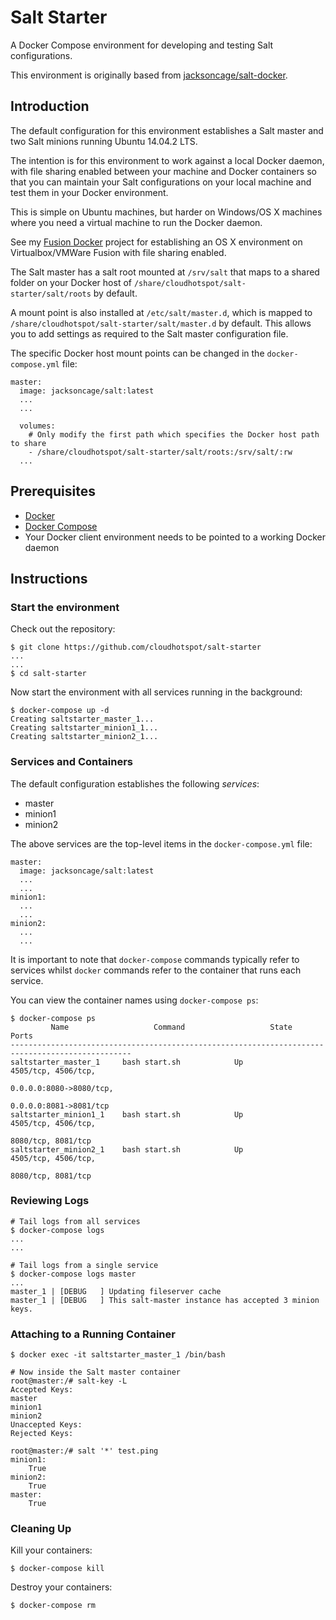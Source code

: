 # Salt Starter

A Docker Compose environment for developing and testing Salt configurations.

This environment is originally based from <a href="https://github.com/jacksoncage/salt-docker" _target="blank">jacksoncage/salt-docker</a>.

## Introduction

The default configuration for this environment establishes a Salt master and two Salt minions running Ubuntu 14.04.2 LTS.

The intention is for this environment to work against a local Docker daemon, with file sharing enabled between your machine and Docker containers so that you can maintain your Salt configurations on your local machine and test them in your Docker environment.  

This is simple on Ubuntu machines, but harder on Windows/OS X machines where you need a virtual machine to run the Docker daemon.

See my <a href="http://github.com/cloudhotspot/fusion-docker" target="_blank">Fusion Docker</a> project for establishing an OS X environment on Virtualbox/VMWare Fusion with file sharing enabled.

The Salt master has a salt root mounted at `/srv/salt` that maps to a shared folder on your Docker host of `/share/cloudhotspot/salt-starter/salt/roots` by default.  

A mount point is also installed at `/etc/salt/master.d`, which is mapped to `/share/cloudhotspot/salt-starter/salt/master.d` by default.  This allows you to add settings as required to the Salt master configuration file. 

The specific Docker host mount points can be changed in the `docker-compose.yml` file:

	master:
	  image: jacksoncage/salt:latest
	  ...
	  ...
	  
	  volumes:
	    # Only modify the first path which specifies the Docker host path to share
	    - /share/cloudhotspot/salt-starter/salt/roots:/srv/salt/:rw
	  ...


## Prerequisites

* <a href="https://docs.docker.com/installation/#installation" target="_blank">Docker</a>
* <a href="https://docs.docker.com/compose/" target="_blank">Docker Compose</a>
* Your Docker client environment needs to be pointed to a working Docker daemon

## Instructions

### Start the environment

Check out the repository:

	$ git clone https://github.com/cloudhotspot/salt-starter
	...
	...
	$ cd salt-starter

Now start the environment with all services running in the background:

	$ docker-compose up -d
	Creating saltstarter_master_1...
	Creating saltstarter_minion1_1...
	Creating saltstarter_minion2_1...
	
### Services and Containers

The default configuration establishes the following *services*:

* master
* minion1
* minion2

The above services are the top-level items in the `docker-compose.yml` file:

	master:
	  image: jacksoncage/salt:latest
	  ...
	  ...
	minion1:
	  ...
	  ...
	minion2:
	  ...
	  ...

It is important to note that `docker-compose` commands typically refer to services whilst `docker` commands refer to the container that runs each service.

You can view the container names using `docker-compose ps`:

	$ docker-compose ps
	         Name                   Command                   State                    Ports
	-------------------------------------------------------------------------------------------------
	saltstarter_master_1     bash start.sh            Up                       4505/tcp, 4506/tcp, 
	                                                                           0.0.0.0:8080->8080/tcp,
	                                                                           0.0.0.0:8081->8081/tcp
	saltstarter_minion1_1    bash start.sh            Up                       4505/tcp, 4506/tcp,
	                                                                           8080/tcp, 8081/tcp
	saltstarter_minion2_1    bash start.sh            Up                       4505/tcp, 4506/tcp,
	                                                                           8080/tcp, 8081/tcp
																			   
### Reviewing Logs

	# Tail logs from all services 
	$ docker-compose logs	
	...
	...
	
	# Tail logs from a single service
	$ docker-compose logs master
	...
	master_1 | [DEBUG   ] Updating fileserver cache
    master_1 | [DEBUG   ] This salt-master instance has accepted 3 minion keys.

### Attaching to a Running Container

	$ docker exec -it saltstarter_master_1 /bin/bash
	
	# Now inside the Salt master container
	root@master:/# salt-key -L
	Accepted Keys:
	master
	minion1
	minion2
	Unaccepted Keys:
	Rejected Keys:
	
	root@master:/# salt '*' test.ping
	minion1:
	    True
	minion2:
	    True
	master:
	    True	
	
### Cleaning Up

Kill your containers:
	
	$ docker-compose kill
	
Destroy your containers:

	$ docker-compose rm
	 
